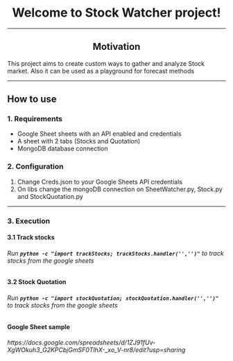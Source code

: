 <h1 align="center"> Welcome to Stock Watcher project! </h1>

<hr>

<h2 align="center"> Motivation </h3>
<p> This project aims to create custom ways to gather and analyze Stock market. Also it can be used as a playground for forecast methods </p>

<hr>

<h2 align="left"> How to use </h3>

<h3> 1. Requirements </h2>
<ul>
    <li> Google Sheet sheets with an API enabled and credentials</li>
    <li> A sheet with 2 tabs (Stocks and Quotation) </li>
    <li> MongoDB database connection </li>
</ul>

<h3> 2. Configuration </h4>
<ol>
    <li> Change Creds.json to your Google Sheets API credentials </li>
    <li> On libs change the mongoDB connection on SheetWatcher.py, Stock.py and StockQuotation.py</li>
</ol>

<hr>

<h3> 3. Execution </h4>

<h4> 3.1 Track stocks </h5>

<h6> Run <code><b><i>python -c "import trackStocks; trackStocks.handler('','')"</b></i></code> to track stocks from the google sheets</h6>

<h4> 3.2 Stock Quotation </h5>

<h6> Run <code><b><i>python -c "import stockQuotation; stockQuotation.handler('','')"</b></i></code> to track stocks from the google sheets</h6>

<h4>Google Sheet sample </h4>

<h6> https://docs.google.com/spreadsheets/d/1ZJ91fUv-XgWOkuh3_G2KPCbjGmSF0TlhX-_xo_V-nr8/edit?usp=sharing </h6>